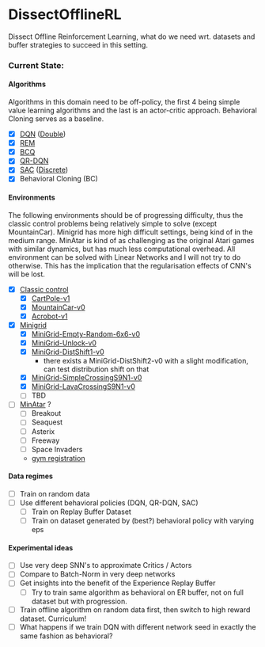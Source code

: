 # DissectOfflineRL

Dissect Offline Reinforcement Learning, what do we need wrt. datasets and buffer strategies to succeed in this setting.

### Current State:

#### Algorithms

Algorithms in this domain need to be off-policy, the first 4 being simple value
learning algorithms and the last is an actor-critic approach. Behavioral Cloning serves
as a baseline.

- [x] [DQN](https://www.cs.toronto.edu/~vmnih/docs/dqn.pdf) ([Double](https://arxiv.org/abs/1509.06461))
- [x] [REM](https://arxiv.org/abs/1907.04543)
- [x] [BCQ](https://arxiv.org/abs/1910.01708)
- [x] [QR-DQN](https://arxiv.org/abs/1710.10044)
- [x] [SAC](https://arxiv.org/abs/1801.01290) ([Discrete](https://arxiv.org/abs/1910.07207))
- [x] Behavioral Cloning (BC)

#### Environments

The following environments should be of progressing difficulty, thus
the classic control problems being relatively simple to solve (except MountainCar).
Minigrid has more high difficult settings, being kind of in the medium range.
MinAtar is kind of as challenging as the original Atari games with similar dynamics, 
but has much less computational overhead. All environment can be solved with Linear Networks
and I will not try to do otherwise. This has the implication that the regularisation
effects of CNN's will be lost.

- [x] [Classic control](https://gym.openai.com/envs/#classic_control)
    - [x] [CartPole-v1](https://gym.openai.com/envs/CartPole-v1/)
    - [x] [MountainCar-v0](https://gym.openai.com/envs/MountainCar-v0/)
    - [x] [Acrobot-v1](https://gym.openai.com/envs/Acrobot-v1/)
- [x] [Minigrid](https://github.com/maximecb/gym-minigrid)
    - [x] [MiniGrid-Empty-Random-6x6-v0](https://github.com/maximecb/gym-minigrid#empty-environment)
    - [x] [MiniGrid-Unlock-v0](https://github.com/maximecb/gym-minigrid#unlock-environment)
    - [x] [MiniGrid-DistShift1-v0](https://github.com/maximecb/gym-minigrid#distributional-shift-environment)
      - there exists a MiniGrid-DistShift2-v0 with a slight modification, can test distribution shift on that
    - [x] [MiniGrid-SimpleCrossingS9N1-v0](https://github.com/maximecb/gym-minigrid#simple-crossing-environment)    
    - [x] [MiniGrid-LavaCrossingS9N1-v0](https://github.com/maximecb/gym-minigrid#lava-crossing-environment)
    - [ ] TBD
- [ ] [MinAtar](https://github.com/kenjyoung/MinAtar) ?
    - [ ] Breakout
    - [ ] Seaquest
    - [ ] Asterix
    - [ ] Freeway
    - [ ] Space Invaders 
    - [gym registration](https://github.com/qlan3/gym-games)

#### Data regimes

  - [ ] Train on random data
  - [ ] Use different behavioral policies (DQN, QR-DQN, SAC)
    - [ ] Train on Replay Buffer Dataset
    - [ ] Train on dataset generated by (best?) behavioral policy with varying eps

#### Experimental ideas

  - [ ] Use very deep SNN's to approximate Critics / Actors
  - [ ] Compare to Batch-Norm in very deep networks
  - [ ] Get insights into the benefit of the Experience Replay Buffer
    - [ ] Try to train same algorithm as behavioral on ER buffer, not on full dataset but with progression.
  - [ ] Train offline algorithm on random data first, then switch to high reward dataset. Curriculum!
  - [ ] What happens if we train DQN with different network seed in exactly the same fashion as behavioral?
